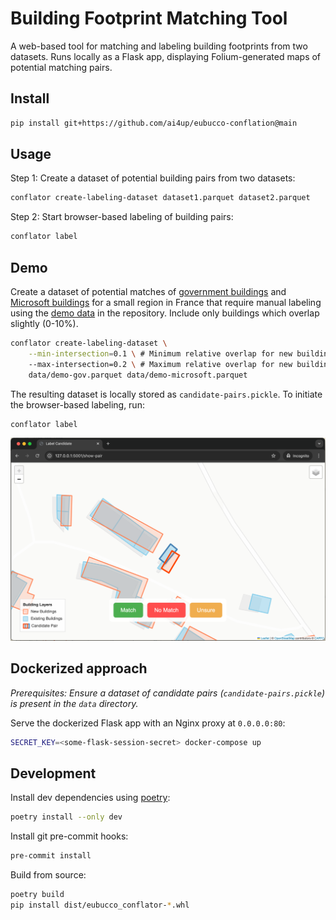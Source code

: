 # Building Footprint Matching Tool

A web-based tool for matching and labeling building footprints from two datasets. Runs locally as a Flask app, displaying Folium-generated maps of potential matching pairs.


## Install
```bash
pip install git+https://github.com/ai4up/eubucco-conflation@main
```

## Usage
Step 1: Create a dataset of potential building pairs from two datasets:
```bash
conflator create-labeling-dataset dataset1.parquet dataset2.parquet
```

Step 2: Start browser-based labeling of building pairs:
```bash
conflator label
```

## Demo
Create a dataset of potential matches of [government buildings](https://eubucco.com/data/) and [Microsoft buildings](https://github.com/microsoft/GlobalMLBuildingFootprints) for a small region in France that require manual labeling  using the [demo data](data/) in the repository. Include only buildings which overlap slightly (0-10%).
```bash
conflator create-labeling-dataset \
    --min-intersection=0.1 \ # Minimum relative overlap for new buildings to be included in labeling dataset [0,1)
    --max-intersection=0.2 \ # Maximum relative overlap for new buildings to be included in labeling dataset (0,1]
    data/demo-gov.parquet data/demo-microsoft.parquet
```
The resulting dataset is locally stored as `candidate-pairs.pickle`. To initiate the browser-based labeling, run:
```bash
conflator label
```
![Example of Building Footprint Matching Tool](example.png)


## Dockerized approach
*Prerequisites: Ensure a dataset of candidate pairs (`candidate-pairs.pickle`) is present in the `data` directory.*

Serve the dockerized Flask app with an Nginx proxy at `0.0.0.0:80`:
```bash
SECRET_KEY=<some-flask-session-secret> docker-compose up
```

## Development

Install dev dependencies using [poetry](https://python-poetry.org/):
```bash
poetry install --only dev
```

Install git pre-commit hooks:
```bash
pre-commit install
```

Build from source:
```bash
poetry build
pip install dist/eubucco_conflator-*.whl
```
